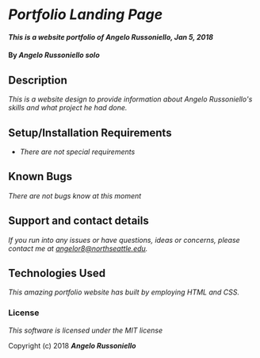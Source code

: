 # _Portfolio Landing Page_

#### _This is a website portfolio of Angelo Russoniello, Jan 5, 2018_

#### By _**Angelo Russoniello solo**_

## Description

_This is a website design to provide information about Angelo Russoniello's skills and what project he had done._

## Setup/Installation Requirements

* _There are not special requirements_



## Known Bugs

_There are not bugs know at this moment_

## Support and contact details

_If you run into any issues or have questions, ideas or concerns, please
contact me at angelor8@northseattle.edu._

## Technologies Used

_This amazing portfolio website has built by employing HTML and CSS._

### License

*This software is licensed under the MIT license*

Copyright (c) 2018 **_Angelo Russoniello_**
